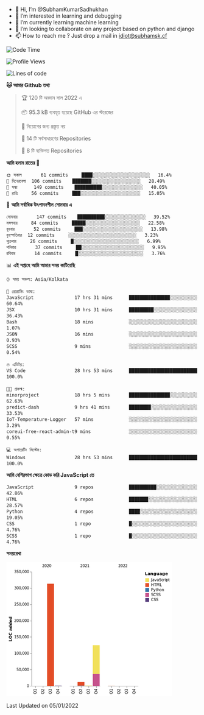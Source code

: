 - 👋 Hi, I’m @SubhamKumarSadhukhan
- 👀 I’m interested in learning and debugging
- 🌱 I’m currently learning machine learning
- 💞️ I’m looking to collaborate on any project based on python and django
- 📫 How to reach me ?
      Just drop a mail in idiot@subhamsk.cf

<!---
SubhamKumarSadhukhan/SubhamKumarSadhukhan is a ✨ special ✨ repository because its `README.md` (this file) appears on your GitHub profile.
You can click the Preview link to take a look at your changes.
--->


<!--START_SECTION:waka-->
![Code Time](http://img.shields.io/badge/Code%20Time-32%20hrs%2023%20mins-blue)

![Profile Views](http://img.shields.io/badge/%E0%A6%AA%E0%A7%8D%E0%A6%B0%E0%A7%8B%E0%A6%AB%E0%A6%BE%E0%A6%87%E0%A6%B2%20%E0%A6%A6%E0%A6%B0%E0%A7%8D%E0%A6%B6%E0%A6%A8-69-blue)

![Lines of code](https://img.shields.io/badge/%E0%A6%B9%E0%A7%8D%E0%A6%AF%E0%A6%BE%E0%A6%B2%E0%A7%8B%20%E0%A6%93%E0%A6%AF%E0%A6%BC%E0%A6%BE%E0%A6%B0%E0%A7%8D%E0%A6%B2%E0%A7%8D%E0%A6%A1%20%E0%A6%A5%E0%A7%87%E0%A6%95%E0%A7%87%20%E0%A6%86%E0%A6%AE%E0%A6%BF%20%E0%A6%B2%E0%A6%BF%E0%A6%96%E0%A7%87%E0%A6%9B%E0%A6%BF-452%20Thousand%20%E0%A6%95%E0%A7%8B%E0%A6%A1%E0%A7%87%E0%A6%B0%20%E0%A6%B2%E0%A6%BE%E0%A6%87%E0%A6%A8-blue)

**🐱 আমার Github তথ্য** 

> 🏆 120 টি অবদান সাল 2022 এ
 > 
> 📦 95.3 kB ব্যবহৃত হয়েছে GitHub এর স্টরেজের 
 > 
> 🚫 নিয়োগের জন্য প্রস্তুত নয়
 > 
> 📜 14 টি সর্বসাধারণের Repositories 
 > 
> 🔑 8 টি ব্যক্তিগত Repositories  
 > 
**আমি হলাম রাতের 🦉** 

```text
🌞 সকাল       61 commits     ████░░░░░░░░░░░░░░░░░░░░░   16.4% 
🌆 দিনেরবেলা  106 commits    ███████░░░░░░░░░░░░░░░░░░   28.49% 
🌃 সন্ধা      149 commits    ██████████░░░░░░░░░░░░░░░   40.05% 
🌙 রাত্রি     56 commits     ███░░░░░░░░░░░░░░░░░░░░░░   15.05%

```
📅 **আমি সর্বাধিক উৎপাদনশীল সোমবার এ** 

```text
সোমবার       147 commits    ██████████░░░░░░░░░░░░░░░   39.52% 
মঙ্গলবার     84 commits     █████░░░░░░░░░░░░░░░░░░░░   22.58% 
বুধবার       52 commits     ███░░░░░░░░░░░░░░░░░░░░░░   13.98% 
বৃহস্পতিবার  12 commits     ░░░░░░░░░░░░░░░░░░░░░░░░░   3.23% 
শুক্রবার     26 commits     █░░░░░░░░░░░░░░░░░░░░░░░░   6.99% 
শনিবার       37 commits     ██░░░░░░░░░░░░░░░░░░░░░░░   9.95% 
রবিবার       14 commits     █░░░░░░░░░░░░░░░░░░░░░░░░   3.76%

```


📊 **এই সপ্তাহে আমি আমার সময় কাটিয়েছি** 

```text
⌚︎ সময় অঞ্চল: Asia/Kolkata

💬 প্রোগ্রামিং ভাষা: 
JavaScript               17 hrs 31 mins      ███████████████░░░░░░░░░░   60.64% 
JSX                      10 hrs 31 mins      █████████░░░░░░░░░░░░░░░░   36.43% 
Bash                     18 mins             ░░░░░░░░░░░░░░░░░░░░░░░░░   1.07% 
JSON                     16 mins             ░░░░░░░░░░░░░░░░░░░░░░░░░   0.93% 
SCSS                     9 mins              ░░░░░░░░░░░░░░░░░░░░░░░░░   0.54%

🔥 এডিটর: 
VS Code                  28 hrs 53 mins      █████████████████████████   100.0%

🐱‍💻 প্রকল্ম: 
minorproject             18 hrs 5 mins       ███████████████░░░░░░░░░░   62.63% 
predict-dash             9 hrs 41 mins       ████████░░░░░░░░░░░░░░░░░   33.53% 
IoT-Temperature-Logger   57 mins             ░░░░░░░░░░░░░░░░░░░░░░░░░   3.29% 
coreui-free-react-admin-t9 mins              ░░░░░░░░░░░░░░░░░░░░░░░░░   0.55%

💻 অপারেটিং সিস্টেম: 
Windows                  28 hrs 53 mins      █████████████████████████   100.0%

```

**আমি বেশিরভাগ ক্ষেত্রে কোড করি JavaScript তে** 

```text
JavaScript               9 repos             ██████████░░░░░░░░░░░░░░░   42.86% 
HTML                     6 repos             ███████░░░░░░░░░░░░░░░░░░   28.57% 
Python                   4 repos             ████░░░░░░░░░░░░░░░░░░░░░   19.05% 
CSS                      1 repo              █░░░░░░░░░░░░░░░░░░░░░░░░   4.76% 
SCSS                     1 repo              █░░░░░░░░░░░░░░░░░░░░░░░░   4.76%

```


**সময়রেখা**

![Chart not found](https://raw.githubusercontent.com/SubhamKumarSadhukhan/SubhamKumarSadhukhan/main/charts/bar_graph.png) 


 Last Updated on 05/01/2022
<!--END_SECTION:waka-->
